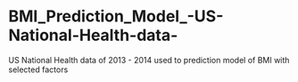 # BMI_Prediction_Model_-US-National-Health-data-
US National Health data of 2013 - 2014 used to prediction model of BMI with selected factors
